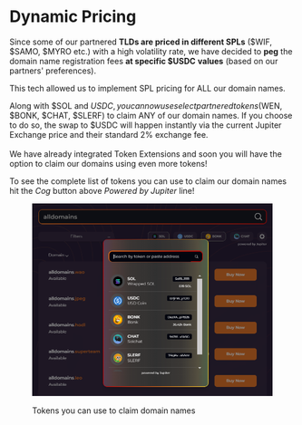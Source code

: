 # Dynamic Pricing

Since some of our partnered **TLDs are priced in different SPLs** ($WIF, $SAMO, $MYRO etc.) with a high volatility rate, we have decided to **peg** the domain name registration fees **at specific $USDC** **values** (based on our partners' preferences).

This tech allowed us to implement SPL pricing for ALL our domain names.

Along with $SOL and $USDC, you can now use select partnered tokens ($WEN, $BONK, $CHAT, $SLERF) to claim ANY of our domain names. If you choose to do so, the swap to $USDC will happen instantly via the current Jupiter Exchange price and their standard 2% exchange fee.\
\
We have already integrated Token Extensions and soon you will have the option to claim our domains using even more tokens!&#x20;

To see the complete list of tokens you can use to claim our domain names hit the _Cog_ button above _Powered by Jupiter_ line!

<figure><img src="../.gitbook/assets/Screenshot 2024-06-11 132718.png" alt=""><figcaption><p>Tokens you can use to claim domain names</p></figcaption></figure>

